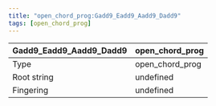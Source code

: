 ```yaml
---
title: "open_chord_prog:Gadd9_Eadd9_Aadd9_Dadd9"
tags: [open_chord_prog]
---
```


|Gadd9_Eadd9_Aadd9_Dadd9|open_chord_prog|
|---|---|
|Type|open_chord_prog|
|Root string|undefined|
|Fingering|undefined|

